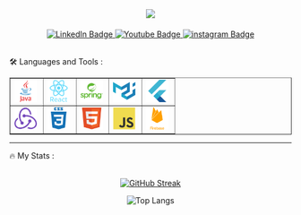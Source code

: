 <div id="header" align="center">
  <img src="https://media.giphy.com/media/u2pmTWUi0MXjyrMaVj/giphy.gif" width="400"/>
  <br/>
   <br/>
  <div id="badges">
  <a href="https://www.linkedin.com/in/daus-ganteng-8a1836211/" target="_blank">
    <img src="https://img.shields.io/badge/LinkedIn-blue?style=for-the-badge&logo=linkedin&logoColor=white" alt="LinkedIn         Badge"/>
  </a>
  <a href="https://www.youtube.com/channel/UCIBJ_PRd543QQPjYkSRCshg">
    <img src="https://img.shields.io/badge/YouTube-red?style=for-the-badge&logo=youtube&logoColor=white" alt="Youtube             Badge"/>
  </a>
  <a href="https://www.instagram.com/e.about.us">
    <img src="https://img.shields.io/badge/Instagram-FF13C6?style=for-the-badge&logo=instagram&logoColor=white"                   alt="instagram Badge"/>
  </a>
  </div>
  <img src="https://komarev.com/ghpvc/?username=CalcuDaus&style=flat-square&color=blue" alt=""/>
  
</div>

 :hammer_and_wrench: Languages and Tools :
<div align="center">
  <table cellpadding="5" cellspacing="0" border="1">
    <tr>
      <td><img src="https://github.com/devicons/devicon/blob/master/icons/java/java-original-wordmark.svg" title="Java" alt="Java" width="40" height="40"/>&nbsp;</td>
      <td><img src="https://github.com/devicons/devicon/blob/master/icons/react/react-original-wordmark.svg" title="React" alt="React" width="40" height="40"/>&nbsp;</td>
      <td><img src="https://github.com/devicons/devicon/blob/master/icons/spring/spring-original-wordmark.svg" title="Spring" alt="Spring" width="40" height="40"/>&nbsp;</td>
      <td><img src="https://github.com/devicons/devicon/blob/master/icons/materialui/materialui-original.svg" title="Material UI" alt="Material UI" width="40" height="40"/>&nbsp;</td>
      <td><img src="https://github.com/devicons/devicon/blob/master/icons/flutter/flutter-original.svg" title="Flutter" alt="Flutter" width="40" height="40"/>&nbsp;</td>
    </tr>
    <tr>
      <td><img src="https://github.com/devicons/devicon/blob/master/icons/redux/redux-original.svg" title="Redux" alt="Redux " width="40" height="40"/>&nbsp;</td>
      <td><img src="https://github.com/devicons/devicon/blob/master/icons/css3/css3-plain-wordmark.svg"  title="CSS3" alt="CSS" width="40" height="40"/>&nbsp;</td>
      <td><img src="https://github.com/devicons/devicon/blob/master/icons/html5/html5-original.svg" title="HTML5" alt="HTML" width="40" height="40"/>&nbsp;</td>
      <td><img src="https://github.com/devicons/devicon/blob/master/icons/javascript/javascript-original.svg" title="JavaScript" alt="JavaScript" width="40" height="40"/>&nbsp;</td>
      <td><img src="https://github.com/devicons/devicon/blob/master/icons/firebase/firebase-plain-wordmark.svg" title="Firebase" alt="Firebase" width="40" height="40"/>&nbsp;</td>
    </tr>
  </table>
</div>
<hr>

:fire: My Stats :

<br>
<div align="center">
<a href="https://git.io/streak-stats"><img src="https://streak-stats.demolab.com?user=CalcuDaus&theme=dark&hide_border=true&date_format=j%20M%5B%20Y%5D" alt="GitHub Streak" /></a>

![Top Langs](https://github-readme-stats.vercel.app/api/top-langs/?username=CalcuDaus&layout=compact&theme=dark)
</div>
<!--
**CalcuDaus/CalcuDaus** is a ✨ _special_ ✨ repository because its `README.md` (this file) appears on your GitHub profile.

Here are some ideas to get you started:

- 🔭 I’m currently working on ...
- 🌱 I’m currently learning ...
- 👯 I’m looking to collaborate on .....
- 🤔 I’m looking for help with ...
- 💬 Ask me about .....
- 📫 How to reach me: ...
- 😄 Pronouns: ...
- ⚡ Fun fact: ...
-->
